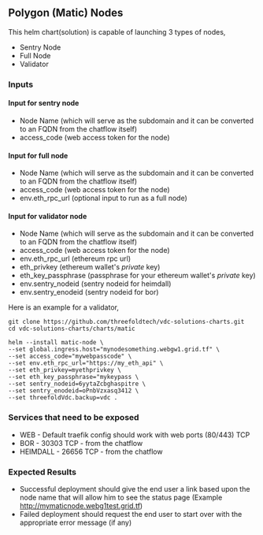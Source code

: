 ## Polygon (Matic) Nodes

This helm chart(solution) is capable of launching 3 types of nodes,

* Sentry Node
* Full Node
* Validator

### Inputs

#### Input for sentry node

* Node Name (which will serve as the subdomain and it can be converted to an FQDN from the chatflow itself)
* access_code (web access token for the node)

#### Input for full node

* Node Name (which will serve as the subdomain and it can be converted to an FQDN from the chatflow itself)
* access_code (web access token for the node)
* env.eth_rpc_url (optional input to run as a full node)

#### Input for validator node

* Node Name (which will serve as the subdomain and it can be converted to an FQDN from the chatflow itself)
* access_code (web access token for the node)
* env.eth_rpc_url (ethereum rpc url)
* eth_privkey (ethereum wallet's *private* key)
* eth_key_passphrase (passphrase for your ethereum wallet's *private* key)
* env.sentry_nodeid (sentry nodeid for heimdall)
* env.sentry_enodeid (sentry nodeid for bor)

Here is an example for a validator,

```
git clone https://github.com/threefoldtech/vdc-solutions-charts.git
cd vdc-solutions-charts/charts/matic

helm --install matic-node \
--set global.ingress.host="mynodesomething.webgw1.grid.tf" \
--set access_code="mywebpasscode" \
--set env.eth_rpc_url="https://my_eth_api" \
--set eth_privkey=myethprivkey \
--set eth_key_passphrase="mykeypass \
--set sentry_nodeid=6yytaZcbghaspitre \
--set sentry_enodeid=oPnbVzxasq3412 \
--set threefoldVdc.backup=vdc . 

```

### Services that need to be exposed

* WEB - Default traefik config should work with web ports (80/443) TCP
* BOR - 30303 TCP - from the chatflow
* HEIMDALL - 26656 TCP - from the chatflow


### Expected Results

* Successful deployment should give the end user a link based upon the node name that will allow him to see the status page (Example http://mymaticnode.webg1test.grid.tf)
* Failed deployment should request the end user to start over with the appropriate error message (if any)

